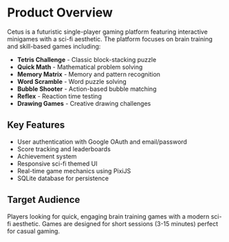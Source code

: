 # Product Overview

Cetus is a futuristic single-player gaming platform featuring interactive minigames with a sci-fi aesthetic. The platform focuses on brain training and skill-based games including:

- **Tetris Challenge** - Classic block-stacking puzzle
- **Quick Math** - Mathematical problem solving
- **Memory Matrix** - Memory and pattern recognition
- **Word Scramble** - Word puzzle solving
- **Bubble Shooter** - Action-based bubble matching
- **Reflex** - Reaction time testing
- **Drawing Games** - Creative drawing challenges

## Key Features

- User authentication with Google OAuth and email/password
- Score tracking and leaderboards
- Achievement system
- Responsive sci-fi themed UI
- Real-time game mechanics using PixiJS
- SQLite database for persistence

## Target Audience

Players looking for quick, engaging brain training games with a modern sci-fi aesthetic. Games are designed for short sessions (3-15 minutes) perfect for casual gaming.